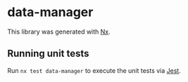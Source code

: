 # data-manager

This library was generated with [Nx](https://nx.dev).

## Running unit tests

Run `nx test data-manager` to execute the unit tests via [Jest](https://jestjs.io).
